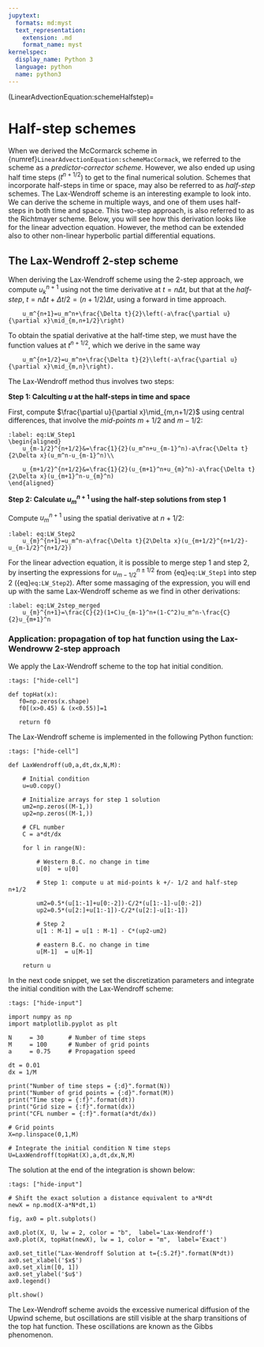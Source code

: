 ```yaml
---
jupytext:
  formats: md:myst
  text_representation:
    extension: .md
    format_name: myst
kernelspec:
  display_name: Python 3
  language: python
  name: python3
---
```

(LinearAdvectionEquation:schemeHalfstep)=
# Half-step schemes 

When we derived the McCormarck scheme in {numref}`LinearAdvectionEquation:schemeMacCormack`, we referred to the scheme as a *predictor-corrector scheme*. However, we also ended up using half time steps ($t^{n+1/2}$) to get to the final numerical solution. Schemes that incorporate half-steps in time or space, may also be referred to as *half-step* schemes. The Lax-Wendroff scheme is an interesting example to look into. We can derive the scheme in multiple ways, and one of them uses half-steps in both time and space. This two-step approach, is also referred to as the Richtmayer scheme. Below, you will see how this derivation looks like for the linear advection equation. However, the method can be extended also to other non-linear hyperbolic partial differential equations.

## The Lax-Wendroff 2-step scheme

When deriving the Lax-Wendroff scheme using the 2-step approach, we compute $u_k^{n+1}$ using not the time derivative at $t=n\Delta t$, but that at the *half-step*, $t=n\Delta t + \Delta t/2=(n+1/2)\Delta t$, using a forward in time approach. 

```{math}
	u_m^{n+1}=u_m^n+\frac{\Delta t}{2}\left(-a\frac{\partial u}{\partial x}\mid_{m,n+1/2}\right)
```

To obtain the spatial derivative at the half-time step, we must have the function values at $t^{n+1/2}$, which we derive in the same way

```{math}
	u_m^{n+1/2}=u_m^n+\frac{\Delta t}{2}\left(-a\frac{\partial u}{\partial x}\mid_{m,n}\right).
```

The Lax-Wendroff method thus involves two steps:

 **Step 1: Calculting $u$ at the half-steps in time and space** 
 
 First, compute $\frac{\partial u}{\partial x}\mid_{m,n+1/2}$ using central differences, that involve the *mid-points* $m+1/2$ and $m-1/2$:

```{math}
:label: eq:LW_Step1
\begin{aligned}
	u_{m-1/2}^{n+1/2}&=\frac{1}{2}(u_m^n+u_{m-1}^n)-a\frac{\Delta t}{2\Delta x}(u_m^n-u_{m-1}^n)\\

	u_{m+1/2}^{n+1/2}&=\frac{1}{2}(u_{m+1}^n+u_{m}^n)-a\frac{\Delta t}{2\Delta x}(u_{m+1}^n-u_{m}^n)
\end{aligned}
```
 **Step 2: Calculate $u_m^{n+1}$ using the half-step solutions from step 1** 
 
 Compute $u_m^{n+1}$ using the spatial derivative at $n+1/2$:

```{math}
:label: eq:LW_Step2
	u_{m}^{n+1}=u_m^n-a\frac{\Delta t}{2\Delta x}(u_{m+1/2}^{n+1/2}-u_{m-1/2}^{n+1/2})
```
For the linear advection equation, it is possible to merge step 1 and step 2, by inserting the expressions for $u_{m-1/2}^{n\pm 1/2}$ from {eq}`eq:LW_Step1` into step 2 ({eq}`eq:LW_Step2`). After some massaging of the expression, you will end up with the same Lax-Wendroff scheme as we find in other derivations:

```{math}
:label: eq:LW_2step_merged
	u_{m}^{n+1}=\frac{C}{2}(1+C)u_{m-1}^n+(1-C^2)u_m^n-\frac{C}{2}u_{m+1}^n
```

### Application: propagation of top hat function using the Lax-Wendroww 2-step approach

We apply the Lax-Wendroff scheme to the top hat initial condition.

```{code-cell} ipython3
:tags: ["hide-cell"]

def topHat(x):
   f0=np.zeros(x.shape)
   f0[(x>0.45) & (x<0.55)]=1

   return f0
```

The Lax-Wendroff scheme is implemented in the following Python function:

```{code-cell} ipython3
:tags: ["hide-cell"]

def LaxWendroff(u0,a,dt,dx,N,M):
    
    # Initial condition
    u=u0.copy()
    
    # Initialize arrays for step 1 solution
    um2=np.zeros((M-1,))
    up2=np.zeros((M-1,))

    # CFL number
    C = a*dt/dx
    
    for l in range(N):
        
        # Western B.C. no change in time
        u[0]  = u[0]

        # Step 1: compute u at mid-points k +/- 1/2 and half-step n+1/2
        
        um2=0.5*(u[1:-1]+u[0:-2])-C/2*(u[1:-1]-u[0:-2])
        up2=0.5*(u[2:]+u[1:-1])-C/2*(u[2:]-u[1:-1])
        
        # Step 2
        u[1 : M-1] = u[1 : M-1] - C*(up2-um2)
        
        # eastern B.C. no change in time
        u[M-1]  = u[M-1]
    
    return u
```

In the next code snippet, we set the discretization parameters and integrate the initial condition with the Lax-Wendroff scheme:

```{code-cell} ipython3
:tags: ["hide-input"]

import numpy as np
import matplotlib.pyplot as plt

N     = 30       # Number of time steps
M     = 100      # Number of grid points
a     = 0.75     # Propagation speed

dt = 0.01
dx = 1/M

print("Number of time steps = {:d}".format(N))
print("Number of grid points = {:d}".format(M))
print("Time step = {:f}".format(dt))
print("Grid size = {:f}".format(dx))
print("CFL number = {:f}".format(a*dt/dx))

# Grid points
X=np.linspace(0,1,M)

# Integrate the initial condition N time steps
U=LaxWendroff(topHat(X),a,dt,dx,N,M)

```

The solution at the end of the integration is shown below:

```{code-cell} ipython3
:tags: ["hide-input"]

# Shift the exact solution a distance equivalent to a*N*dt
newX = np.mod(X-a*N*dt,1)

fig, ax0 = plt.subplots()

ax0.plot(X, U, lw = 2, color = "b",  label='Lax-Wendroff')
ax0.plot(X, topHat(newX), lw = 1, color = "m",  label='Exact')

ax0.set_title("Lax-Wendroff Solution at t={:5.2f}".format(N*dt))
ax0.set_xlabel('$x$')
ax0.set_xlim([0, 1])
ax0.set_ylabel('$u$')
ax0.legend()

plt.show()

```
The Lex-Wendroff scheme avoids the excessive numerical diffusion of the Upwind scheme, but oscillations are still visible at the sharp transitions of the top hat function. These oscillations are known as the Gibbs phenomenon.

